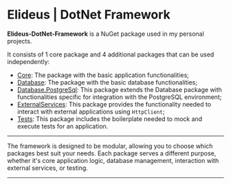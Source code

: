 # Elideus | DotNet Framework

**Elideus-DotNet-Framework** is a NuGet package used in my personal projects.

It consists of 1 core package and 4 additional packages that can be used independently:

- [Core](https://github.com/eliseubatista99/Elideus-DotNet-Framework/tree/main/ElideusDotNetFramework/ElideusDotNetFramework.Core): The package with the basic application functionalities;
- [Database](https://github.com/eliseubatista99/Elideus-DotNet-Framework/tree/main/ElideusDotNetFramework/ElideusDotNetFramework.Database): The package with the basic database functionalities;
- [Database.PostgreSql](https://github.com/eliseubatista99/Elideus-DotNet-Framework/tree/main/ElideusDotNetFramework/ElideusDotNetFramework.Database.PostgreSql): This package extends the Database package with functionalities specific for integration with the PostgreSQL environment;
- [ExternalServices](https://github.com/eliseubatista99/Elideus-DotNet-Framework/tree/main/ElideusDotNetFramework/ElideusDotNetFramework.ExternalServices): This package provides the functionality needed to interact with external applications using `HttpClient`;
- [Tests](https://github.com/eliseubatista99/Elideus-DotNet-Framework/tree/main/ElideusDotNetFramework/ElideusDotNetFramework.Tests): This package includes the boilerplate needed to mock and execute tests for an application.

---

The framework is designed to be modular, allowing you to choose which packages best suit your needs. Each package serves a different purpose, whether it's core application logic, database management, interaction with external services, or testing.

---
